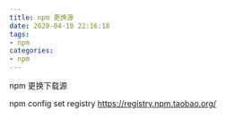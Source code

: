 ```yaml
---
title: npm 更换源
date: 2020-04-10 22:16:18
tags:
- npm
categories:
- npm
---
```


npm 更换下载源

<!--more-->

npm config set registry https://registry.npm.taobao.org/